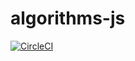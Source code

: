 # algorithms-js
[![CircleCI](https://circleci.com/gh/Vidovitsch/common-algorithms-js/tree/master.svg?style=shield)](https://circleci.com/gh/Vidovitsch/common-algorithms-js/tree/master)
